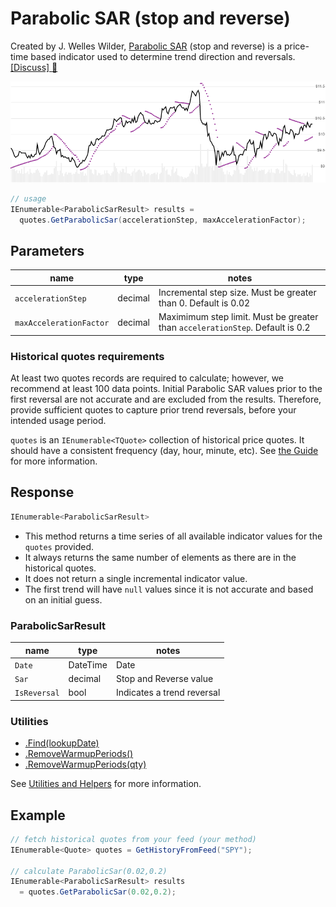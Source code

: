 ﻿# Parabolic SAR (stop and reverse)

Created by J. Welles Wilder, [Parabolic SAR](https://en.wikipedia.org/wiki/Parabolic_SAR) (stop and reverse) is a price-time based indicator used to determine trend direction and reversals.
[[Discuss] :speech_balloon:](https://github.com/DaveSkender/Stock.Indicators/discussions/245 "Community discussion about this indicator")

![image](chart.png)

```csharp
// usage
IEnumerable<ParabolicSarResult> results =
  quotes.GetParabolicSar(accelerationStep, maxAccelerationFactor);  
```

## Parameters

| name | type | notes
| -- |-- |--
| `accelerationStep` | decimal | Incremental step size.  Must be greater than 0.  Default is 0.02
| `maxAccelerationFactor` | decimal | Maximimum step limit.  Must be greater than `accelerationStep`.  Default is 0.2

### Historical quotes requirements

At least two quotes records are required to calculate; however, we recommend at least 100 data points.  Initial Parabolic SAR values prior to the first reversal are not accurate and are excluded from the results.  Therefore, provide sufficient quotes to capture prior trend reversals, before your intended usage period.

`quotes` is an `IEnumerable<TQuote>` collection of historical price quotes.  It should have a consistent frequency (day, hour, minute, etc).  See [the Guide](../../docs/GUIDE.md#historical-quotes) for more information.

## Response

```csharp
IEnumerable<ParabolicSarResult>
```

- This method returns a time series of all available indicator values for the `quotes` provided.
- It always returns the same number of elements as there are in the historical quotes.
- It does not return a single incremental indicator value.
- The first trend will have `null` values since it is not accurate and based on an initial guess.

### ParabolicSarResult

| name | type | notes
| -- |-- |--
| `Date` | DateTime | Date
| `Sar` | decimal | Stop and Reverse value
| `IsReversal` | bool | Indicates a trend reversal

### Utilities

- [.Find(lookupDate)](../../docs/UTILITIES.md#find-indicator-result-by-date)
- [.RemoveWarmupPeriods()](../../docs/UTILITIES.md#remove-warmup-periods)
- [.RemoveWarmupPeriods(qty)](../../docs/UTILITIES.md#remove-warmup-periods)

See [Utilities and Helpers](../../docs/UTILITIES.md#content) for more information.

## Example

```csharp
// fetch historical quotes from your feed (your method)
IEnumerable<Quote> quotes = GetHistoryFromFeed("SPY");

// calculate ParabolicSar(0.02,0.2)
IEnumerable<ParabolicSarResult> results
  = quotes.GetParabolicSar(0.02,0.2);
```
